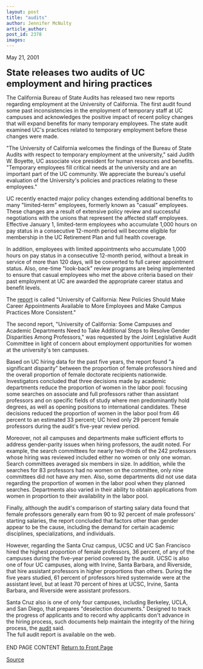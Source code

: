 ```yaml
---
layout: post
title: "audits"
author: Jennifer McNulty
article_author: 
post_id: 2378
images:
---
```


<p>
  May 21, 2001<br>
  <br>
  <font size="5"><b>State releases two audits of UC employment and hiring practices</b></font>
</p>
<p>
  The California Bureau of State Audits has released two new reports regarding employment at the University of California. The first audit found some past inconsistencies in the employment of temporary staff at UC campuses and acknowledges the positive impact of recent policy changes that will expand benefits for many temporary employees. The state audit examined UC's practices related to temporary employment before these changes were made.<br>
</p>
<p>
  "The University of California welcomes the findings of the Bureau of State Audits with respect to temporary employment at the university," said Judith W. Boyette, UC associate vice president for human resources and benefits. "Temporary employees fill critical needs at the university and are an important part of the UC community. We appreciate the bureau's useful evaluation of the University's policies and practices relating to these employees."
</p>
<p>
  UC recently enacted major policy changes extending additional benefits to many "limited-term" employees, formerly known as "casual" employees. These changes are a result of extensive policy review and successful negotiations with the unions that represent the affected staff employees. Effective January 1, limited-term employees who accumulate 1,000 hours on pay status in a consecutive 12-month period will become eligible for membership in the UC Retirement Plan and full health coverage.
</p>
<p>
  In addition, employees with limited appointments who accumulate 1,000 hours on pay status in a consecutive 12-month period, without a break in service of more than 120 days, will be converted to full career appointment status. Also, one-time "look-back" review programs are being implemented to ensure that casual employees who met the above criteria based on their past employment at UC are awarded the appropriate career status and benefit levels.
</p>
<p>
  The <a href="http://www.bsa.ca.gov/bsa/summaries/2000130s.html">report</a> is called "University of California: New Policies Should Make Career Appointments Available to More Employees and Make Campus Practices More Consistent."
</p>
<p>
  The second report, "University of California: Some Campuses and Academic Departments Need to Take Additional Steps to Resolve Gender Disparities Among Professors," was requested by the Joint Legislative Audit Committee in light of concern about employment opportunities for women at the university's ten campuses.
</p>
<p>
  Based on UC hiring data for the past five years, the report found "a significant disparity" between the proportion of female professors hired and the overall proportion of female doctorate recipients nationwide. Investigators concluded that three decisions made by academic departments reduce the proportion of women in the labor pool: focusing some searches on associate and full professors rather than assistant professors and on specific fields of study where men predominantly hold degrees, as well as opening positions to international candidates. These decisions reduced the proportion of women in the labor pool from 46 percent to an estimated 33 percent; UC hired only 29 percent female professors during the audit's five-year review period.
</p>
<p>
  Moreover, not all campuses and departments make sufficient efforts to address gender-parity issues when hiring professors, the audit noted. For example, the search committees for nearly two-thirds of the 242 professors whose hiring was reviewed included either no women or only one woman. Search committees averaged six members in size. In addition, while the searches for 83 professors had no women on the committee, only nine committees did not have any men. Also, some departments did not use data regarding the proportion of women in the labor pool when they planned searches. Departments also varied in their ability to obtain applications from women in proportion to their availability in the labor pool.
</p>
<p>
  Finally, although the audit's comparison of starting salary data found that female professors generally earn from 90 to 92 percent of male professors' starting salaries, the report concluded that factors other than gender appear to be the cause, including the demand for certain academic disciplines, specializations, and individuals.
</p>
<p>
  However, regarding the Santa Cruz campus, UCSC and UC San Francisco hired the highest proportion of female professors, 36 percent, of any of the campuses during the five-year period covered by the audit. UCSC is also one of four UC campuses, along with Irvine, Santa Barbara, and Riverside, that hire assistant professors in higher proportions than others. During the five years studied, 61 percent of professors hired systemwide were at the assistant level, but at least 70 percent of hires at UCSC, Irvine, Santa Barbara, and Riverside were assistant professors.
</p>
<p>
  Santa Cruz also is one of only four campuses, including Berkeley, UCLA, and San Diego, that prepares "deselection documents." Designed to track the progress of applicants and to record why applicants don't advance in the hiring process, such documents help maintain the integrity of the hiring process, the <a href="http://www.bsa.ca.gov/bsa/pdfs/2000131.pdf">audit</a> said.<br>
  The full audit report is available on the web.<b><br></b><br>
  END PAGE CONTENT <a href="../../index.html">Return to Front Page</a> <img align="bottom" alt=" " border="0" height="1" src="../../images/trans.gif" width="385">
</p>
<p><a href="http://www1.ucsc.edu/currents/00-01/05-21/audits.html" title="Permalink to audits">Source</a></p>
